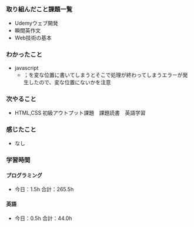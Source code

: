 ### 取り組んだこと課題一覧
- Udemyウェブ開発
- 瞬間英作文
- Web技術の基本
### わかったこと
- javascript
    - ；を変な位置に書いてしまうとそこで処理が終わってしまうエラーが発生したので、変な位置にないかを注意
### 次やること
- HTML,CSS 初級アウトプット課題　課題読書　英語学習
### 感じたこと
- なし
### 学習時間
#### プログラミング
- 今日：1.5h 合計：265.5h
#### 英語
- 今日：0.5h 合計：44.0h